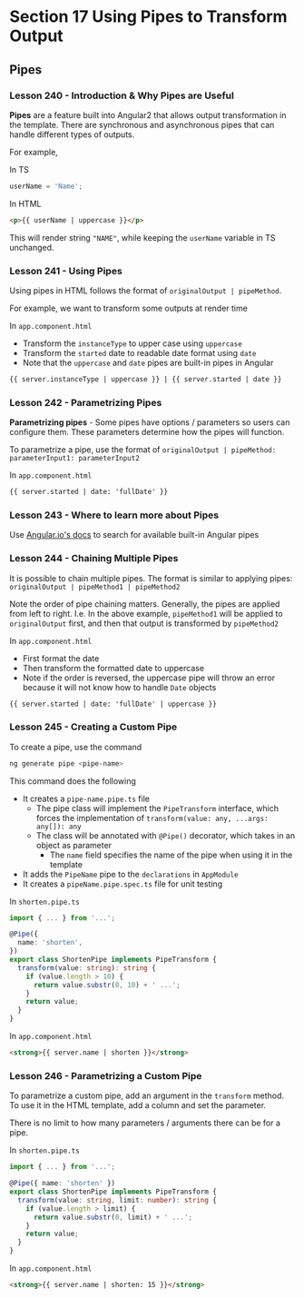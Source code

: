 # Section 17 Using Pipes to Transform Output

## Pipes

### Lesson 240 - Introduction & Why Pipes are Useful

**Pipes** are a feature built into Angular2 that allows output transformation in the template. There are synchronous and asynchronous pipes that can handle different types of outputs.

For example,

In TS

```ts
userName = 'Name';
```

In HTML

```html
<p>{{ userName | uppercase }}</p>
```

This will render string `"NAME"`, while keeping the `userName` variable in TS unchanged.

### Lesson 241 - Using Pipes

Using pipes in HTML follows the format of `originalOutput | pipeMethod`.

For example, we want to transform some outputs at render time

In `app.component.html`

- Transform the `instanceType` to upper case using `uppercase`
- Transform the `started` date to readable date format using `date`
- Note that the `uppercase` and `date` pipes are built-in pipes in Angular

```html
{{ server.instanceType | uppercase }} | {{ server.started | date }}
```

### Lesson 242 - Parametrizing Pipes

**Parametrizing pipes** - Some pipes have options / parameters so users can configure them. These parameters determine how the pipes will function.

To parametrize a pipe, use the format of `originalOutput | pipeMethod: parameterInput1: parameterInput2`

In `app.component.html`

```html
{{ server.started | date: 'fullDate' }}
```

### Lesson 243 - Where to learn more about Pipes

Use [Angular.io's docs](https://angular.io/api?query=pipe) to search for available built-in Angular pipes

### Lesson 244 - Chaining Multiple Pipes

It is possible to chain multiple pipes. The format is similar to applying pipes: `originalOutput | pipeMethod1 | pipeMethod2`

Note the order of pipe chaining matters. Generally, the pipes are applied from left to right. I.e. In the above example, `pipeMethod1` will be applied to `originalOutput` first, and then that output is transformed by `pipeMethod2`

In `app.component.html`

- First format the date
- Then transform the formatted date to uppercase
- Note if the order is reversed, the uppercase pipe will throw an error because it will not know how to handle `Date` objects

```html
{{ server.started | date: 'fullDate' | uppercase }}
```

### Lesson 245 - Creating a Custom Pipe

To create a pipe, use the command

```sh
ng generate pipe <pipe-name>
```

This command does the following

- It creates a `pipe-name.pipe.ts` file
  - The pipe class will implement the `PipeTransform` interface, which forces the implementation of `transform(value: any, ...args: any[]): any`
  - The class will be annotated with `@Pipe()` decorator, which takes in an object as parameter
    - The `name` field specifies the name of the pipe when using it in the template
- It adds the `PipeName` pipe to the `declarations` in `AppModule`
- It creates a `pipeName.pipe.spec.ts` file for unit testing

In `shorten.pipe.ts`

```ts
import { ... } from '...';

@Pipe({
  name: 'shorten',
})
export class ShortenPipe implements PipeTransform {
  transform(value: string): string {
    if (value.length > 10) {
      return value.substr(0, 10) + ' ...';
    }
    return value;
  }
}
```

In `app.component.html`

```html
<strong>{{ server.name | shorten }}</strong>
```

### Lesson 246 - Parametrizing a Custom Pipe

To parametrize a custom pipe, add an argument in the `transform` method. To use it in the HTML template, add a column and set the parameter.

There is no limit to how many parameters / arguments there can be for a pipe.

In `shorten.pipe.ts`

```ts
import { ... } from '...';

@Pipe({ name: 'shorten' })
export class ShortenPipe implements PipeTransform {
  transform(value: string, limit: number): string {
    if (value.length > limit) {
      return value.substr(0, limit) + ' ...';
    }
    return value;
  }
}
```

In `app.component.html`

```html
<strong>{{ server.name | shorten: 15 }}</strong>
```
